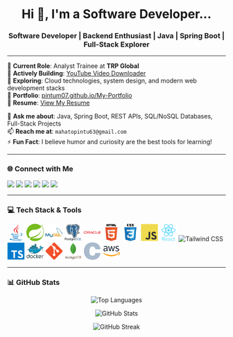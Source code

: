 
<h1 align="center">Hi 👋, I'm a Software Developer...</h1>
<h3 align="center">Software Developer | Backend Enthusiast | Java | Spring Boot | Full-Stack Explorer</h3>

---

🔹 **Current Role**: Analyst Trainee at **TRP Global**  
🔹 **Actively Building**: [YouTube Video Downloader](https://github.com/PintuM07/Youtube-Video-Downloader)  
🔹 **Exploring**: Cloud technologies, system design, and modern web development stacks  
🔹 **Portfolio**: [pintum07.github.io/My-Portfolio](https://pintum07.github.io/My-Portfolio/)  
🔹 **Resume**: [View My Resume](https://drive.google.com/file/d/1INrTOWlWKCAWdjzCCTu2l_rYtY5M5hJP/view?usp=sharing)

💬 **Ask me about**: Java, Spring Boot, REST APIs, SQL/NoSQL Databases, Full-Stack Projects  
📫 **Reach me at**: `mahatopintu63@gmail.com`  
⚡ **Fun Fact**: I believe humor and curiosity are the best tools for learning!

---

### 🌐 Connect with Me

<p align="left">
<a href="https://twitter.com/pintumahato07" target="_blank"><img src="https://raw.githubusercontent.com/rahuldkjain/github-profile-readme-generator/master/src/images/icons/Social/twitter.svg" width="30" /></a>
<a href="https://linkedin.com/in/mahatopintu63" target="_blank"><img src="https://raw.githubusercontent.com/rahuldkjain/github-profile-readme-generator/master/src/images/icons/Social/linked-in-alt.svg" width="30" /></a>
<a href="https://stackoverflow.com/users/pintu-mahato" target="_blank"><img src="https://raw.githubusercontent.com/rahuldkjain/github-profile-readme-generator/master/src/images/icons/Social/stack-overflow.svg" width="30" /></a>
<a href="https://instagram.com/pintumahato07" target="_blank"><img src="https://raw.githubusercontent.com/rahuldkjain/github-profile-readme-generator/master/src/images/icons/Social/instagram.svg" width="30" /></a>
<a href="https://www.hackerrank.com/mahatopintu63" target="_blank"><img src="https://raw.githubusercontent.com/rahuldkjain/github-profile-readme-generator/master/src/images/icons/Social/hackerrank.svg" width="30" /></a>
<a href="https://www.leetcode.com/pintumahato07" target="_blank"><img src="https://raw.githubusercontent.com/rahuldkjain/github-profile-readme-generator/master/src/images/icons/Social/leet-code.svg" width="30" /></a>
</p>

---

### 💻 Tech Stack & Tools

<p align="left">
  <img src="https://raw.githubusercontent.com/devicons/devicon/master/icons/java/java-original.svg" width="40" title="Java"/>
  <img src="https://raw.githubusercontent.com/devicons/devicon/master/icons/spring/spring-original.svg" width="40" title="Spring Boot"/>
  <img src="https://raw.githubusercontent.com/devicons/devicon/master/icons/mysql/mysql-original-wordmark.svg" width="40" title="MySQL"/>
  <img src="https://raw.githubusercontent.com/devicons/devicon/master/icons/postgresql/postgresql-original-wordmark.svg" width="40" title="PostgreSQL"/>
  <img src="https://raw.githubusercontent.com/devicons/devicon/master/icons/oracle/oracle-original.svg" width="40" title="Oracle DB"/>
  <img src="https://raw.githubusercontent.com/devicons/devicon/master/icons/html5/html5-original-wordmark.svg" width="40" title="HTML5"/>
  <img src="https://raw.githubusercontent.com/devicons/devicon/master/icons/css3/css3-original-wordmark.svg" width="40" title="CSS3"/>
  <img src="https://raw.githubusercontent.com/devicons/devicon/master/icons/javascript/javascript-original.svg" width="40" title="JavaScript"/>
  <img src="https://raw.githubusercontent.com/devicons/devicon/master/icons/react/react-original-wordmark.svg" width="40" title="React.js"/>
  <img src="https://www.vectorlogo.zone/logos/tailwindcss/tailwindcss-icon.svg" width="40" title="Tailwind CSS"/>
  <img src="https://raw.githubusercontent.com/devicons/devicon/master/icons/typescript/typescript-original.svg" width="40" title="TypeScript"/>
  <img src="https://raw.githubusercontent.com/devicons/devicon/master/icons/docker/docker-original-wordmark.svg" width="40" title="Docker"/>
  <img src="https://raw.githubusercontent.com/devicons/devicon/master/icons/git/git-original.svg" width="40" title="Git"/>
  <img src="https://raw.githubusercontent.com/devicons/devicon/master/icons/mongodb/mongodb-original-wordmark.svg" width="40" title="MongoDB"/>
  <img src="https://raw.githubusercontent.com/devicons/devicon/master/icons/c/c-original.svg" width="40" title="C Programming"/>
  <img src="https://raw.githubusercontent.com/devicons/devicon/master/icons/amazonwebservices/amazonwebservices-original-wordmark.svg" width="40" title="AWS"/>
</p>

---

### 📊 GitHub Stats

<p align="center">
  <img src="https://github-readme-stats.vercel.app/api/top-langs?username=pintum07&show_icons=true&locale=en&layout=compact" alt="Top Languages"/>
</p>
<p align="center">
  <img src="https://github-readme-stats.vercel.app/api?username=pintum07&show_icons=true&locale=en" alt="GitHub Stats"/>
</p>
<p align="center">
  <img src="https://github-readme-streak-stats.herokuapp.com/?user=pintum07" alt="GitHub Streak"/>
</p>
